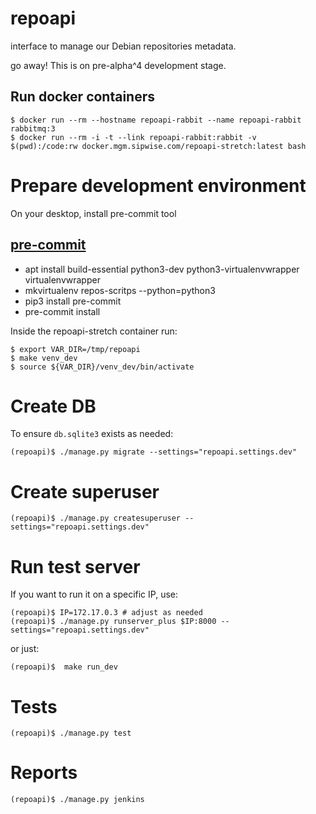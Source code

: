 repoapi
=======

interface to manage our Debian repositories metadata.

go away! This is on pre-alpha^4 development stage.

Run docker containers
---------------------

    $ docker run --rm --hostname repoapi-rabbit --name repoapi-rabbit rabbitmq:3
    $ docker run --rm -i -t --link repoapi-rabbit:rabbit -v $(pwd):/code:rw docker.mgm.sipwise.com/repoapi-stretch:latest bash

Prepare development environment
===============================

On your desktop, install pre-commit tool

[pre-commit](https://pre-commit.com/)
-------------------------------------

  * apt install build-essential python3-dev python3-virtualenvwrapper virtualenvwrapper
  * mkvirtualenv repos-scritps --python=python3
  * pip3 install pre-commit
  * pre-commit install

Inside the repoapi-stretch container run:

    $ export VAR_DIR=/tmp/repoapi
    $ make venv_dev
    $ source ${VAR_DIR}/venv_dev/bin/activate

Create DB
=========

To ensure `db.sqlite3` exists as needed:

    (repoapi)$ ./manage.py migrate --settings="repoapi.settings.dev"

Create superuser
================

    (repoapi)$ ./manage.py createsuperuser --settings="repoapi.settings.dev"

Run test server
================

If you want to run it on a specific IP, use:

    (repoapi)$ IP=172.17.0.3 # adjust as needed
    (repoapi)$ ./manage.py runserver_plus $IP:8000 --settings="repoapi.settings.dev"

or just:

    (repoapi)$  make run_dev

Tests
=====

    (repoapi)$ ./manage.py test

Reports
=======

    (repoapi)$ ./manage.py jenkins
